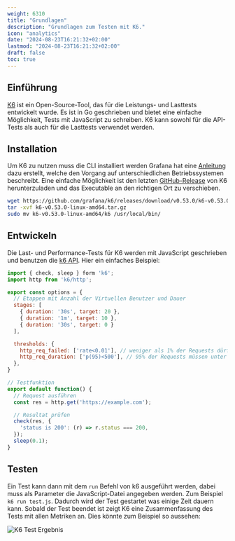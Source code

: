 ```yaml
---
weight: 6310
title: "Grundlagen"
description: "Grundlagen zum Testen mit K6."
icon: "analytics"
date: "2024-08-23T16:21:32+02:00"
lastmod: "2024-08-23T16:21:32+02:00"
draft: false
toc: true
---
```


## Einführung

[K6](https://k6.io/) ist ein Open-Source-Tool, das für die Leistungs- und Lasttests entwickelt wurde. Es ist in Go geschrieben und bietet eine einfache Möglichkeit, Tests mit JavaScript zu schreiben. K6 kann sowohl für die API-Tests als auch für die Lasttests verwendet werden.

## Installation

Um K6 zu nutzen muss die CLI installiert werden Grafana hat eine [Anleitung](https://k6.io/docs/getting-started/installation) dazu erstellt, welche den Vorgang auf unterschiedlichen Betriebssystemen beschreibt.
Eine einfache Möglichkeit ist den letzten [GitHub-Release](https://github.com/grafana/k6/releases) von K6 herunterzuladen und das Executable an den richtigen Ort zu verschieben.

```bash
wget https://github.com/grafana/k6/releases/download/v0.53.0/k6-v0.53.0-linux-amd64.tar.gz
tar -xvf k6-v0.53.0-linux-amd64.tar.gz
sudo mv k6-v0.53.0-linux-amd64/k6 /usr/local/bin/
```

## Entwickeln

Die Last- und Performance-Tests für K6 werden mit JavaScript geschrieben und benutzen die [k6 API](https://k6.io/docs/javascript-api/k6-http). Hier ein einfaches Beispiel:

```javascript
import { check, sleep } form 'k6';
import http from 'k6/http';

export const options = {
  // Etappen mit Anzahl der Virtuellen Benutzer und Dauer
  stages: [
    { duration: '30s', target: 20 },
    { duration: '1m', target: 10 },
    { duration: '30s', target: 0 }
  ],

  thresholds: {
    http_req_failed: ['rate<0.01'], // weniger als 1% der Requests dürfen fehlschlagen
    http_req_duration: ['p(95)<500'], // 95% der Requests müssen unter 500ms sein
  },
}

// Testfunktion
export default function() {
  // Request ausführen
  const res = http.get('https://example.com');

  // Resultat prüfen
  check(res, {
    'status is 200': (r) => r.status === 200,
  });
  sleep(0.1);
}
```

## Testen

Ein Test kann dann mit dem `run` Befehl von k6 ausgeführt werden, dabei muss als Parameter die JavaScript-Datei angegeben werden.
Zum Beispiel `k6 run test.js`. Dadurch wird der Test gestartet was einige Zeit dauern kann. Sobald der Test beendet ist zeigt
K6 eine Zusammenfassung des Tests mit allen Metriken an. Dies könnte zum Beispiel so aussehen:

![K6 Test Ergebnis](/docs/images/testing/k6/k6-test.png "Ausführung des K6 Tests im Terminal")

